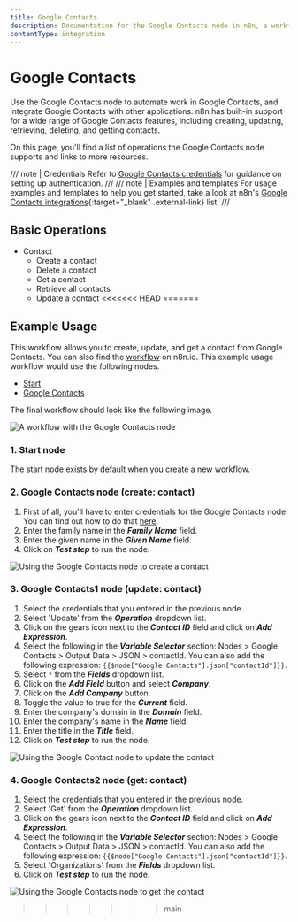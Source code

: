 ```yaml
---
title: Google Contacts
description: Documentation for the Google Contacts node in n8n, a workflow automation platform. Includes details of operations and configuration, and links to examples and credentials information.
contentType: integration
---
```


# Google Contacts

Use the Google Contacts node to automate work in Google Contacts, and integrate Google Contacts with other applications. n8n has built-in support for a wide range of Google Contacts features, including creating, updating, retrieving, deleting, and getting contacts. 

On this page, you'll find a list of operations the Google Contacts node supports and links to more resources.

/// note | Credentials
Refer to [Google Contacts credentials](/integrations/builtin/credentials/google/) for guidance on setting up authentication. 
///
/// note | Examples and templates
For usage examples and templates to help you get started, take a look at n8n's [Google Contacts integrations](https://n8n.io/integrations/google-contacts/){:target="_blank" .external-link} list.
///


## Basic Operations

* Contact
    * Create a contact
    * Delete a contact
    * Get a contact
    * Retrieve all contacts
    * Update a contact
<<<<<<< HEAD
=======

## Example Usage

This workflow allows you to create, update, and get a contact from Google Contacts. You can also find the [workflow](https://n8n.io/workflows/637) on n8n.io. This example usage workflow would use the following nodes.
- [Start](/integrations/builtin/core-nodes/n8n-nodes-base.start/)
- [Google Contacts]()

The final workflow should look like the following image.

![A workflow with the Google Contacts node](/_images/integrations/builtin/app-nodes/googlecontacts/workflow.png)

### 1. Start node

The start node exists by default when you create a new workflow.


### 2. Google Contacts node (create: contact)

1. First of all, you'll have to enter credentials for the Google Contacts node. You can find out how to do that [here](/integrations/builtin/credentials/google/).
2. Enter the family name in the ***Family Name*** field.
3. Enter the given name in the ***Given Name*** field.
4. Click on ***Test step*** to run the node.

![Using the Google Contacts node to create a contact](/_images/integrations/builtin/app-nodes/googlecontacts/googlecontacts_node.png)



### 3. Google Contacts1 node (update: contact)

1. Select the credentials that you entered in the previous node.
2. Select 'Update' from the ***Operation*** dropdown list.
3. Click on the gears icon next to the ***Contact ID*** field and click on ***Add Expression***.
4. Select the following in the ***Variable Selector*** section: Nodes > Google Contacts > Output Data > JSON > contactId. You can also add the following expression: `{{$node["Google Contacts"].json["contactId"]}}`.
5. Select `*` from the ***Fields*** dropdown list.
6. Click on the ***Add Field*** button and select ***Company***.
7. Click on the ***Add Company*** button.
8. Toggle the value to true for the ***Current*** field.
9. Enter the company's domain in the ***Domain*** field.
10. Enter the company's name in the ***Name*** field.
11. Enter the title in the ***Title*** field.
12. Click on ***Test step*** to run the node.


![Using the Google Contact node to update the contact](/_images/integrations/builtin/app-nodes/googlecontacts/googlecontacts1_node.png)



### 4. Google Contacts2 node (get: contact)

1. Select the credentials that you entered in the previous node.
2. Select 'Get' from the ***Operation*** dropdown list.
3. Click on the gears icon next to the ***Contact ID*** field and click on ***Add Expression***.
4. Select the following in the ***Variable Selector*** section: Nodes > Google Contacts > Output Data > JSON > contactId. You can also add the following expression: `{{$node["Google Contacts"].json["contactId"]}}`.
5. Select 'Organizations' from the ***Fields*** dropdown list.
6. Click on ***Test step*** to run the node.


![Using the Google Contacts node to get the contact](/_images/integrations/builtin/app-nodes/googlecontacts/googlecontacts2_node.png)

>>>>>>> main
